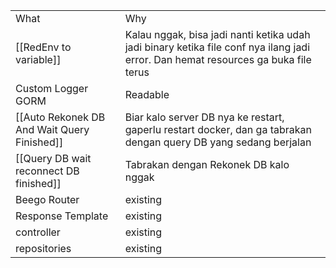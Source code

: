 
|                                             |                                                                                                                                    |
| ------------------------------------------- | ---------------------------------------------------------------------------------------------------------------------------------- |
| What                                        | Why                                                                                                                                |
| [[RedEnv to variable]]                      | Kalau nggak, bisa jadi nanti ketika udah jadi binary ketika file conf nya ilang jadi error. Dan hemat resources ga buka file terus |
| Custom Logger GORM                          | Readable                                                                                                                           |
| [[Auto Rekonek DB And Wait Query Finished]] | Biar kalo server DB nya ke restart, gaperlu restart docker, dan ga tabrakan dengan query DB yang sedang berjalan                   |
| [[Query DB wait reconnect DB finished]]     | Tabrakan dengan Rekonek DB kalo nggak                                                                                              |
| Beego Router                                | existing                                                                                                                           |
| Response Template                           | existing                                                                                                                           |
| controller                                  | existing                                                                                                                           |
| repositories                                | existing                                                                                                                           |

